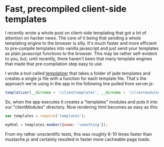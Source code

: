 # Fast, precompiled client-side templates

I recently wrote a whole post on client-side templating that got a lot of attention on hacker news. The core of it being that sending a whole templating engine to the browser is silly. It's much faster and more efficient to pre-compile templates into vanilla javascript and just send your templates as plain javascript functions to the browser. This may be rather self-evident to you, but, until recently, there haven't been that many template engines that made that pre-compilation step easy to use. 

I wrote a tool called [templatizer](https://github.com/HenrikJoreteg/templatizer) that takes a folder of jade templates and creates a single js file with a function for each template file. That's the approach we're using in the app in the following line pulled from server.js:

```js
templatizer(__dirname + '/clienttemplates', __dirname + '/clientmodules/templates.js');
```

So, when the app executes it creates a "templates" modules and puts it into our "clientModules" directory. Now rendering html becomes as easy as this:

```js
var templates = require('templates');

myHtml = templates.member({name: 'something'});
```

From my rather unscientific tests, this was roughly 6-10 times faster than mustache.js and certainly resulted in faster more cacheable page loads.